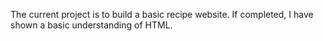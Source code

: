 The current project is to build a basic recipe website. If completed, I have shown a basic understanding of HTML.
